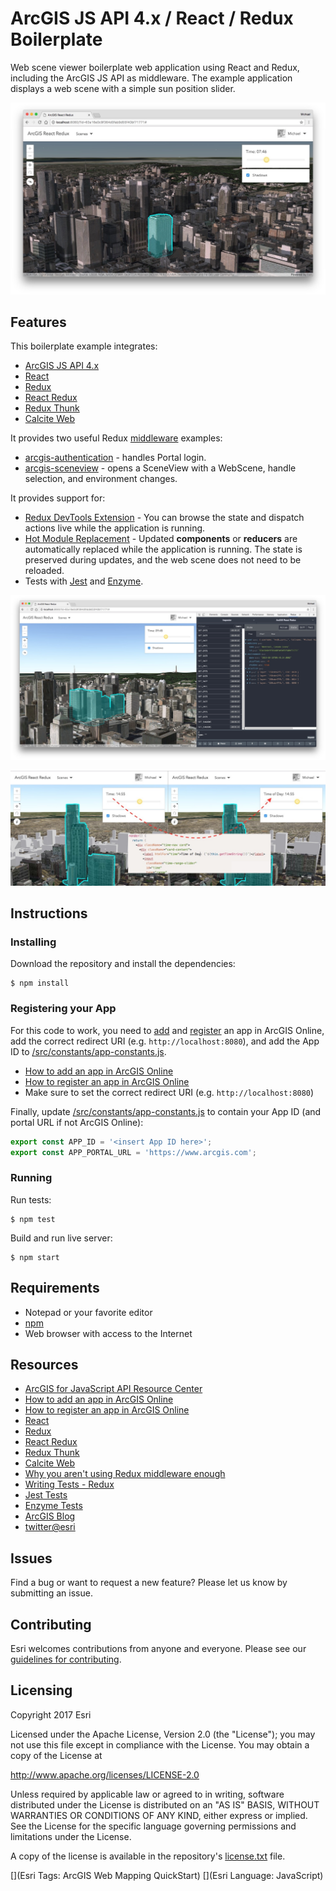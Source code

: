 # ArcGIS JS API 4.x / React / Redux Boilerplate

Web scene viewer boilerplate web application using React and Redux, including the ArcGIS JS API
as middleware. The example application displays a web scene with a simple sun position slider.

![Cover image](/img/screenshot1.jpg?raw=true "Cover image")

## Features

This boilerplate example integrates:

* [ArcGIS JS API 4.x](https://developers.arcgis.com/javascript/)
* [React](https://facebook.github.io/react/)
* [Redux](http://redux.js.org/)
* [React Redux](https://github.com/reactjs/react-redux)
* [Redux Thunk](https://github.com/gaearon/redux-thunk)
* [Calcite Web](http://esri.github.io/calcite-web/)

It provides two useful Redux
[middleware](https://medium.com/@jacobp100/you-arent-using-redux-middleware-enough-94ffe991e6) examples:

* [arcgis-authentication](/src/middleware/arcgis-authentication.js) - handles Portal login.
* [arcgis-sceneview](/src/middleware/arcgis-sceneview.js) - opens a SceneView with a WebScene, handle selection, and environment changes.

It provides support for:

* [Redux DevTools Extension](https://github.com/zalmoxisus/redux-devtools-extension) - You can browse
  the state and dispatch actions live while the application is running.
* [Hot Module Replacement](https://webpack.js.org/concepts/hot-module-replacement/) - Updated
  **components** or **reducers** are automatically replaced while the application is running.
  The state is preserved during updates, and the web scene does not need to be reloaded.
* Tests with [Jest](http://facebook.github.io/jest/) and [Enzyme](http://airbnb.io/enzyme/index.html).

![Redux Dev Tools](/img/screenshot2.jpg?raw=true "Redux Dev Tools")

![Hot Module Replacement](/img/screenshot3.jpg?raw=true "Hot Module Replacement")

## Instructions

### Installing

Download the repository and install the dependencies:

```
$ npm install
```

### Registering your App

For this code to work, you need to
[add](http://doc.arcgis.com/en/marketplace/provider/add-item-to-agol.htm) and
[register](http://doc.arcgis.com/en/marketplace/provider/register-app.htm) an app in ArcGIS Online,
add the correct redirect URI (e.g. `http://localhost:8080`), and add the App ID to [/src/constants/app-constants.js](/src/constants/app-constants.js).

* [How to add an app in ArcGIS Online](http://doc.arcgis.com/en/marketplace/provider/add-item-to-agol.htm)
* [How to register an app in ArcGIS Online](http://doc.arcgis.com/en/marketplace/provider/register-app.htm)
* Make sure to set the correct redirect URI (e.g. `http://localhost:8080`)

Finally, update [/src/constants/app-constants.js](/src/constants/app-constants.js) to contain your App ID (and portal URL if not ArcGIS Online):

```javascript
export const APP_ID = '<insert App ID here>';
export const APP_PORTAL_URL = 'https://www.arcgis.com';
```

### Running

Run tests:

```
$ npm test
```

Build and run live server:

```
$ npm start
```

## Requirements

* Notepad or your favorite editor
* [npm](https://www.npmjs.com/)
* Web browser with access to the Internet

## Resources

* [ArcGIS for JavaScript API Resource Center](https://developers.arcgis.com/javascript/)
* [How to add an app in ArcGIS Online](http://doc.arcgis.com/en/marketplace/provider/add-item-to-agol.htm)
* [How to register an app in ArcGIS Online](http://doc.arcgis.com/en/marketplace/provider/register-app.htm)
* [React](https://facebook.github.io/react/)
* [Redux](http://redux.js.org/)
* [React Redux](https://github.com/reactjs/react-redux)
* [Redux Thunk](https://github.com/gaearon/redux-thunk)
* [Calcite Web](http://esri.github.io/calcite-web/)
* [Why you aren't using Redux middleware enough](https://medium.com/@jacobp100/you-arent-using-redux-middleware-enough-94ffe991e6)
* [Writing Tests - Redux](http://redux.js.org/docs/recipes/WritingTests.html)
* [Jest Tests](http://facebook.github.io/jest/)
* [Enzyme Tests](http://airbnb.io/enzyme/index.html)
* [ArcGIS Blog](http://blogs.esri.com/esri/arcgis/)
* [twitter@esri](http://twitter.com/esri)

## Issues

Find a bug or want to request a new feature?  Please let us know by submitting an issue.

## Contributing

Esri welcomes contributions from anyone and everyone. Please see our [guidelines for contributing](https://github.com/esri/contributing).

## Licensing
Copyright 2017 Esri

Licensed under the Apache License, Version 2.0 (the "License");
you may not use this file except in compliance with the License.
You may obtain a copy of the License at

   http://www.apache.org/licenses/LICENSE-2.0

Unless required by applicable law or agreed to in writing, software
distributed under the License is distributed on an "AS IS" BASIS,
WITHOUT WARRANTIES OR CONDITIONS OF ANY KIND, either express or implied.
See the License for the specific language governing permissions and
limitations under the License.

A copy of the license is available in the repository's [license.txt](/license.txt) file.

[](Esri Tags: ArcGIS Web Mapping QuickStart)
[](Esri Language: JavaScript)​
